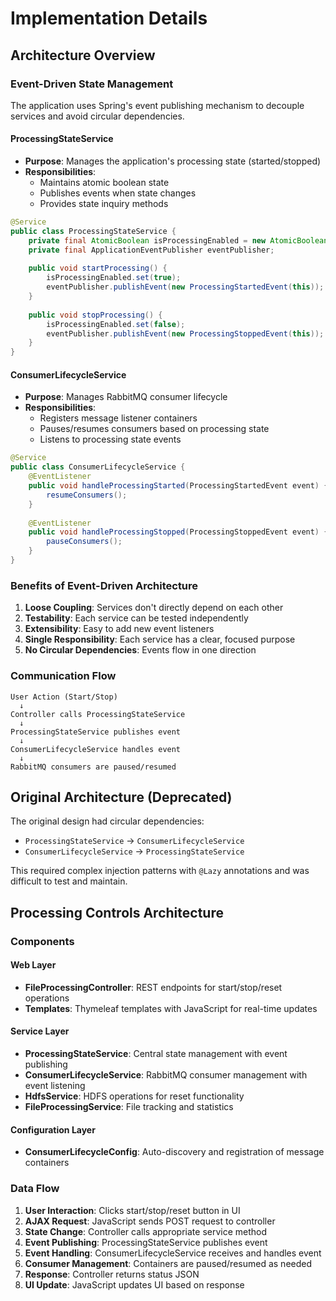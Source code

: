 # Implementation Details

## Architecture Overview

### Event-Driven State Management

The application uses Spring's event publishing mechanism to decouple services and avoid circular dependencies.

#### ProcessingStateService
- **Purpose**: Manages the application's processing state (started/stopped)
- **Responsibilities**: 
  - Maintains atomic boolean state
  - Publishes events when state changes
  - Provides state inquiry methods

```java
@Service
public class ProcessingStateService {
    private final AtomicBoolean isProcessingEnabled = new AtomicBoolean(false);
    private final ApplicationEventPublisher eventPublisher;
    
    public void startProcessing() {
        isProcessingEnabled.set(true);
        eventPublisher.publishEvent(new ProcessingStartedEvent(this));
    }
    
    public void stopProcessing() {
        isProcessingEnabled.set(false);
        eventPublisher.publishEvent(new ProcessingStoppedEvent(this));
    }
}
```

#### ConsumerLifecycleService
- **Purpose**: Manages RabbitMQ consumer lifecycle
- **Responsibilities**:
  - Registers message listener containers
  - Pauses/resumes consumers based on processing state
  - Listens to processing state events

```java
@Service
public class ConsumerLifecycleService {
    @EventListener
    public void handleProcessingStarted(ProcessingStartedEvent event) {
        resumeConsumers();
    }
    
    @EventListener
    public void handleProcessingStopped(ProcessingStoppedEvent event) {
        pauseConsumers();
    }
}
```

### Benefits of Event-Driven Architecture

1. **Loose Coupling**: Services don't directly depend on each other
2. **Testability**: Each service can be tested independently
3. **Extensibility**: Easy to add new event listeners
4. **Single Responsibility**: Each service has a clear, focused purpose
5. **No Circular Dependencies**: Events flow in one direction

### Communication Flow

```
User Action (Start/Stop) 
  ↓
Controller calls ProcessingStateService
  ↓
ProcessingStateService publishes event
  ↓
ConsumerLifecycleService handles event
  ↓
RabbitMQ consumers are paused/resumed
```

## Original Architecture (Deprecated)

The original design had circular dependencies:
- `ProcessingStateService` → `ConsumerLifecycleService`
- `ConsumerLifecycleService` → `ProcessingStateService`

This required complex injection patterns with `@Lazy` annotations and was difficult to test and maintain.

## Processing Controls Architecture

### Components

#### Web Layer
- **FileProcessingController**: REST endpoints for start/stop/reset operations
- **Templates**: Thymeleaf templates with JavaScript for real-time updates

#### Service Layer  
- **ProcessingStateService**: Central state management with event publishing
- **ConsumerLifecycleService**: RabbitMQ consumer management with event listening
- **HdfsService**: HDFS operations for reset functionality
- **FileProcessingService**: File tracking and statistics

#### Configuration Layer
- **ConsumerLifecycleConfig**: Auto-discovery and registration of message containers

### Data Flow

1. **User Interaction**: Clicks start/stop/reset button in UI
2. **AJAX Request**: JavaScript sends POST request to controller
3. **State Change**: Controller calls appropriate service method
4. **Event Publishing**: ProcessingStateService publishes event
5. **Event Handling**: ConsumerLifecycleService receives and handles event
6. **Consumer Management**: Containers are paused/resumed as needed
7. **Response**: Controller returns status JSON
8. **UI Update**: JavaScript updates UI based on response 